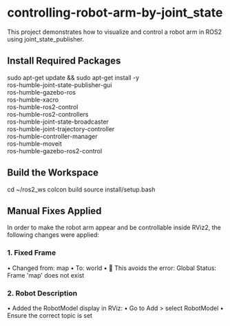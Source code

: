 # controlling-robot-arm-by-joint_state

This project demonstrates how to visualize and control a robot arm in ROS2 using joint_state_publisher.

## Install Required Packages
sudo apt-get update && sudo apt-get install -y \
  ros-humble-joint-state-publisher-gui \
  ros-humble-gazebo-ros \
  ros-humble-xacro \
  ros-humble-ros2-control \
  ros-humble-ros2-controllers \
  ros-humble-joint-state-broadcaster \
  ros-humble-joint-trajectory-controller \
  ros-humble-controller-manager \
  ros-humble-moveit \
  ros-humble-gazebo-ros2-control

  ## Build the Workspace
  cd ~/ros2_ws
colcon build
source install/setup.bash

## Manual Fixes Applied
In order to make the robot arm appear and be controllable inside RViz2, the following changes were applied:

### 1. Fixed Frame
 • Changed from: map
 • To: world
 • 📍 This avoids the error:
Global Status: Frame 'map' does not exist

### 2. Robot Description
 • Added the RobotModel display in RViz:
 • Go to Add > select RobotModel
 • Ensure the correct topic is set
